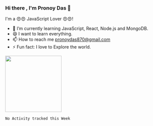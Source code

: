 ### Hi there , I'm Pronoy Das 👋
I'm a 😍😍 JavaScript Lover 😍😍!

- 🌱 I’m currently learning JavaScript, React, Node.js and MongoDB.
- 😄 I want to learn everything. 
- 📫 How to reach me pronoydas870@gmail.com
- ⚡ Fun fact: I love to Explore the world.


<img height="180em" src="https://github-readme-stats.vercel.app/api?username=Pronoy568&show_icons=true&hide_border=true&&count_private=true&include_all_commits=true" />

<!--START_SECTION:waka-->
```text
No Activity tracked this Week
```
<!--END_SECTION:waka-->
